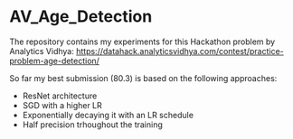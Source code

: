 # AV_Age_Detection
The repository contains my experiments for this Hackathon problem by Analytics Vidhya: https://datahack.analyticsvidhya.com/contest/practice-problem-age-detection/

So far my best submission (80.3) is based on the following approaches:
- ResNet architecture
- SGD with a higher LR
- Exponentially decaying it with an LR schedule
- Half precision trhoughout the training
